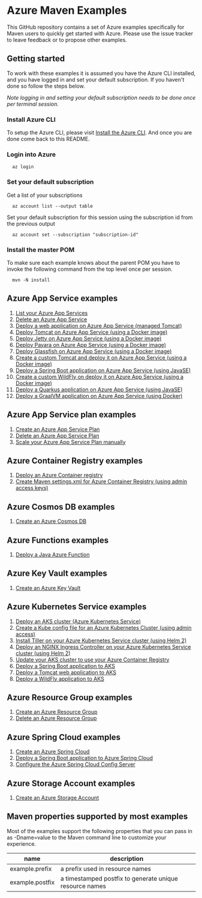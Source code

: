 
# Azure Maven Examples

This GitHub repository contains a set of Azure examples specifically for Maven users to quickly get started with Azure. Please use the issue tracker to leave feedback or to propose other examples.

## Getting started

To work with these examples it is assumed you have the Azure CLI installed, and you have logged in and set your default subscription. If you haven't done so follow the steps below.

_Note logging in and setting your default subscription needs to be done once per terminal session._

### Install Azure CLI

To setup the Azure CLI, please visit [Install the Azure CLI](https://docs.microsoft.com/en-us/cli/azure/install-azure-cli). And once you are done come back to this README.

### Login into Azure

````shell
  az login
````

### Set your default subscription

Get a list of your subscriptions

````shell
  az account list --output table
````

Set your default subscription for this session using the subscription id from the previous output

````shell
  az account set --subscription "subscription-id"
````

### Install the master POM

To make sure each example knows about the parent POM you have to invoke the following command from the top level once per session.

````shell
  mvn -N install
````

## Azure App Service examples

1. [List your Azure App Services](appservice-list/README.md)
1. [Delete an Azure App Service](appservice-delete/README.md)
1. [Deploy a web application on Azure App Service (managed Tomcat)](appservice-tomcat-helloworld/README.md)
1. [Deploy Tomcat on Azure App Service (using a Docker image)](appservice-docker-tomcat/README.md)
1. [Deploy Jetty on Azure App Service (using a Docker image)](appservice-docker-jetty/README.md)
1. [Deploy Payara on Azure App Service (using a Docker image)](appservice-docker-payara/README.md)
1. [Deploy Glassfish on Azure App Service (using a Docker image)](appservice-docker-glassfish/README.md)
1. [Create a custom Tomcat and deploy it on Azure App Service (using a Docker image)](appservice-docker-custom/README.md)
1. [Deploy a Spring Boot application on Azure App Service (using JavaSE)](appservice-javase-springboot/README.md)
1. [Create a custom WildFly on deploy it on Azure App Service (using a Docker image)](appservice-docker-wildfly/README.md)
1. [Deploy a Quarkus application on Azure App Service (using JavaSE)](appservice-javase-quarkus/README.md)
1. [Deploy a GraalVM application on Azure App Service (using Docker)](appservice-docker-graalvm/README.md)

## Azure App Service plan examples

1. [Create an Azure App Service Plan](appserviceplan-create/README.md)
1. [Delete an Azure App Service Plan](appserviceplan-delete/README.md)
1. [Scale your Azure App Service Plan manually](appserviceplan-scale-manually/README.md)

## Azure Container Registry examples

1. [Deploy an Azure Container registry](acr-create/README.md)
1. [Create Maven settings.xml for Azure Container Registry (using admin access keys)](acr-create-access-keys-settings-xml/README.md)

## Azure Cosmos DB examples

1. [Create an Azure Cosmos DB](cosmosdb-create/README.md)

## Azure Functions examples

1. [Deploy a Java Azure Function](function-java/README.md)

## Azure Key Vault examples

1. [Create an Azure Key Vault](keyvault-create/README.md)

## Azure Kubernetes Service examples

1. [Deploy an AKS cluster (Azure Kubernetes Service)](aks-create/README.md)
1. [Create a Kube config file for an Azure Kubernetes Cluster (using admin access)](aks-create-kube-config/README.md)
1. [Install Tiller on your Azure Kubernetes Service cluster (using Helm 2)](aks-install-tiller/README.md)
1. [Deploy an NGINX Ingress Controller on your Azure Kubernetes Service cluster (using Helm 2)](aks-deploy-nginx-ingress-controller/README.md)
1. [Update your AKS cluster to use your Azure Container Registry](aks-use-your-acr/README.md)
1. [Deploy a Spring Boot application to AKS](aks-springboot/README.md)
1. [Deploy a Tomcat web application to AKS](aks-tomcat/README.md)
1. [Deploy a WildFly application to AKS](aks-wildfly/README.md)

## Azure Resource Group examples

1. [Create an Azure Resource Group](resourcegroup-create/README.md)
1. [Delete an Azure Resource Group](resourcegroup-delete/README.md)

## Azure Spring Cloud examples

1. [Create an Azure Spring Cloud](spring-cloud/create/README.md)
1. [Deploy a Spring Boot application to Azure Spring Cloud](springcloud-helloworld/README.md)
1. [Configure the Azure Spring Cloud Config Server](spring-cloud/config-server/README.md)

## Azure Storage Account examples

1. [Create an Azure Storage Account](storageaccount-create/README.md)

## Maven properties supported by most examples

Most of the examples support the following properties that you can pass in as -Dname=value to the Maven command line to customize your experience.

| name                   | description                                             |
|------------------------|---------------------------------------------------------|
| example.prefix         | a prefix used in resource names                         |
| example.postfix        | a timestamped postfix to generate unique resource names |
